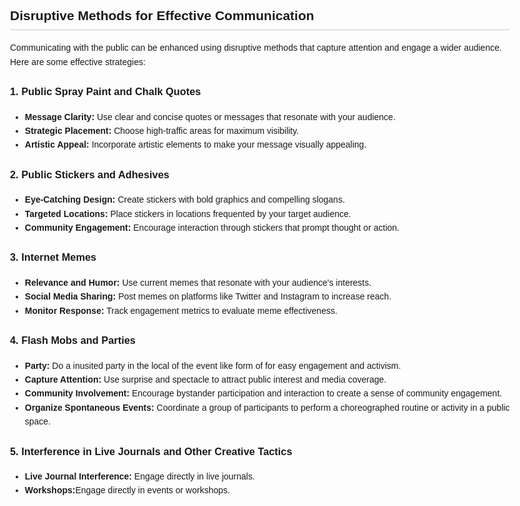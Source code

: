 <!DOCTYPE html>
<html lang="en">
<head>
  <meta charset="UTF-8">
  <meta name="viewport" content="width=device-width, initial-scale=1.0">
  <title>Disruptive Methods for Effective Communication</title>
  <style>
    body {
      font-family: Arial, sans-serif;
      line-height: 1.6;
      max-width: 800px;
      margin: 20px auto;
      padding: 0 20px;
    }
    h1 {
      text-align: center;
    }
    h2 {
      border-bottom: 1px solid #ccc;
      padding-bottom: 5px;
    }
    p {
      margin-bottom: 20px;
    }
    ul {
      margin-bottom: 20px;
    }
  </style>
</head>
<body>

  <h2>Disruptive Methods for Effective Communication</h2>

  <p>Communicating with the public can be enhanced using disruptive methods
    that capture attention and engage a wider audience. Here are some effective
    strategies:</p>

  <h3>1. Public Spray Paint and Chalk Quotes</h3>
  <ul>
    <li><strong>Message Clarity:</strong> Use clear and concise quotes or messages
      that resonate with your audience.</li>
    <li><strong>Strategic Placement:</strong> Choose high-traffic areas for
      maximum visibility.</li>
    <li><strong>Artistic Appeal:</strong> Incorporate artistic elements to
      make your message visually appealing.</li>
  </ul>

  <h3>2. Public Stickers and Adhesives</h3>
  <ul>
    <li><strong>Eye-Catching Design:</strong> Create stickers with bold graphics
      and compelling slogans.</li>
    <li><strong>Targeted Locations:</strong> Place stickers in locations frequented
      by your target audience.</li>
    <li><strong>Community Engagement:</strong> Encourage interaction through
      stickers that prompt thought or action.</li>
  </ul>

  <h3>3. Internet Memes</h3>
  <ul>
    <li><strong>Relevance and Humor:</strong> Use current memes that resonate
      with your audience's interests.</li>
    <li><strong>Social Media Sharing:</strong> Post memes on platforms like
      Twitter and Instagram to increase reach.</li>
    <li><strong>Monitor Response:</strong> Track engagement metrics to evaluate
      meme effectiveness.</li>
  </ul>

  <h3>4. Flash Mobs and Parties</h3>
  <ul>
    <li><strong>Party:</strong> Do a inusited party in the local of the event
      like form of for easy engagement and activism.</li>
    <li><strong>Capture Attention:</strong> Use surprise and spectacle to attract
      public interest and media coverage.</li>
    <li><strong>Community Involvement:</strong> Encourage bystander participation
      and interaction to create a sense of community engagement.</li>
    <li><strong>Organize Spontaneous Events:</strong> Coordinate a group of
      participants to perform a choreographed routine or activity in a
      public space.</li>
  </ul>
  
  <h3>5. Interference in Live Journals and Other Creative Tactics</h3>
  <ul>
    <li><strong>Live Journal Interference:</strong> Engage directly in live
      journals.</li>
    <li><strong>Workshops:</strong>Engage directly in events or workshops.</li>
  </ul>

</body>
</html>